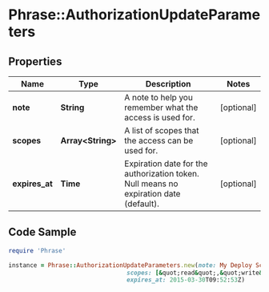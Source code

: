 # Phrase::AuthorizationUpdateParameters

## Properties

Name | Type | Description | Notes
------------ | ------------- | ------------- | -------------
**note** | **String** | A note to help you remember what the access is used for. | [optional] 
**scopes** | **Array&lt;String&gt;** | A list of scopes that the access can be used for. | [optional] 
**expires_at** | **Time** | Expiration date for the authorization token. Null means no expiration date (default). | [optional] 

## Code Sample

```ruby
require 'Phrase'

instance = Phrase::AuthorizationUpdateParameters.new(note: My Deploy Script,
                                 scopes: [&quot;read&quot;,&quot;write&quot;],
                                 expires_at: 2015-03-30T09:52:53Z)
```


